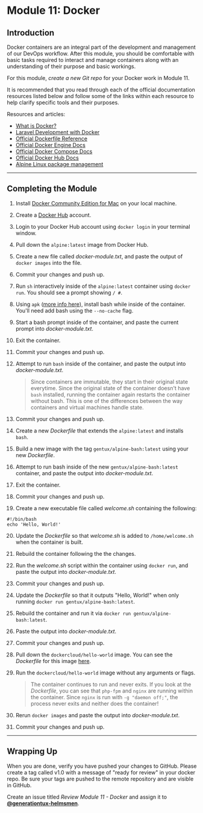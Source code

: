 # Module 11: Docker

## Introduction
Docker containers are an integral part of the development and management of our DevOps workflow. After this module, you should be comfortable with basic tasks required to interact and manage containers along with an understanding of their purpose and basic workings.

For this module, *create a new Git repo* for your Docker work in Module 11.

It is recommended that you read through each of the official documentation resources listed below and follow some of the links within each resource to help clarify specific tools and their purposes.

Resources and articles:

- [What is Docker?](https://www.docker.com/what-docker)
- [Laravel Development with Docker](https://kyleferg.com/laravel-development-with-docker/)
- [Official Dockerfile Reference](https://docs.docker.com/engine/reference/builder/)
- [Official Docker Engine Docs](https://docs.docker.com/engine/understanding-docker/)
- [Official Docker Compose Docs](https://docs.docker.com/compose/overview/)
- [Official Docker Hub Docs](https://docs.docker.com/docker-hub/overview/)
- [Alpine Linux package management](https://wiki.alpinelinux.org/wiki/Alpine_Linux_package_management)

---

## Completing the Module

1. Install [Docker Community Edition for Mac](https://store.docker.com/editions/community/docker-ce-desktop-mac)
on your local machine.
2. Create a [Docker Hub](https://hub.docker.com/) account.
3. Login to your Docker Hub account using `docker login` in your terminal window.
4. Pull down the `alpine:latest` image from Docker Hub.
5. Create a new file called _docker-module.txt_, and paste the output of `docker images` into the file.
6. Commit your changes and push up.
7. Run `sh` interactively inside of the `alpine:latest` container using `docker run`. You should see a prompt showing `/ #`.
8. Using `apk` ([more info here](http://wiki.alpinelinux.org/wiki/Alpine_Linux_package_management)), install bash while inside of the container. You'll need add bash using the `--no-cache` flag.
9. Start a bash prompt inside of the container, and paste the current prompt into _docker-module.txt_.
10. Exit the container.
11. Commit your changes and push up.
12. Attempt to run `bash` inside of the container, and paste the output into _docker-module.txt_.

    > Since containers are immutable, they start in their original state everytime. Since the original
    state of the container doesn't have `bash` installed, running the container again restarts the container without bash. This is one of the differences between the way containers and virtual
    machines handle state.

13. Commit your changes and push up.
14. Create a new _Dockerfile_ that extends the `alpine:latest` and installs `bash`.
15. Build a new image with the tag `gentux/alpine-bash:latest` using your new _Dockerfile_.
16. Attempt to run bash inside of the new `gentux/alpine-bash:latest` container, and paste the output into _docker-module.txt_.
17. Exit the container.
18. Commit your changes and push up.
19. Create a new executable file called _welcome.sh_ containing the following:
```
#!/bin/bash
echo 'Hello, World!'
```
20. Update the _Dockerfile_ so that _welcome.sh_ is added to `/home/welcome.sh` when the container is built.
21. Rebuild the container following the the changes.
22. Run the _welcome.sh_ script within the container using `docker run`, and paste the output into _docker-module.txt_.
23. Commit your changes and push up.
24. Update the _Dockerfile_ so that it outputs "Hello, World!" when only running `docker run gentux/alpine-bash:latest`.
25. Rebuild the container and run it via `docker run gentux/alpine-bash:latest`.
26. Paste the output into _docker-module.txt_.
27. Commit your changes and push up.
28. Pull down the `dockercloud/hello-world` image. You can see the _Dockerfile_ for this image [here](https://hub.docker.com/r/dockercloud/hello-world/~/dockerfile).
29. Run the `dockercloud/hello-world` image without any arguments or flags.

    > The container continues to run and never exits. If you look at the _Dockerfile_, you can see that
    `php-fpm` and `nginx` are running within the container. Since `nginx` is run with `-g "daemon off;"`, the process never exits and neither does the container!
30. Rerun `docker images` and paste the output into _docker-module.txt_.
31. Commit your changes and push up.

---

## Wrapping Up

When you are done, verify you have pushed your changes to GitHub. Please create a tag called v1.0 with a message of "ready for review" in your docker repo. Be sure your tags are pushed to the remote repository and are visible in GitHub.

Create an issue titled *Review Module 11 - Docker* and assign it to [**@generationtux-helmsmen**](https://github.com/generationtux-helmsmen).

